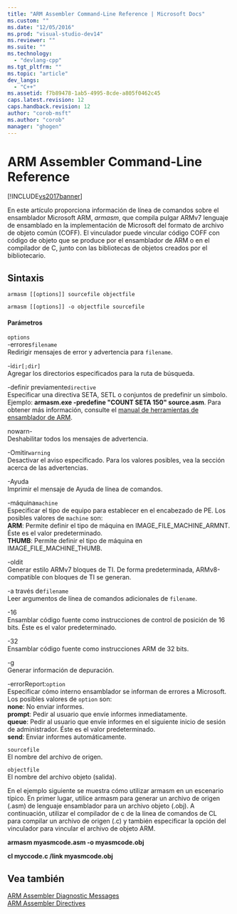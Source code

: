 ```yaml
---
title: "ARM Assembler Command-Line Reference | Microsoft Docs"
ms.custom: ""
ms.date: "12/05/2016"
ms.prod: "visual-studio-dev14"
ms.reviewer: ""
ms.suite: ""
ms.technology: 
  - "devlang-cpp"
ms.tgt_pltfrm: ""
ms.topic: "article"
dev_langs: 
  - "C++"
ms.assetid: f7b89478-1ab5-4995-8cde-a805f0462c45
caps.latest.revision: 12
caps.handback.revision: 12
author: "corob-msft"
ms.author: "corob"
manager: "ghogen"
---
```

# ARM Assembler Command-Line Reference
[!INCLUDE[vs2017banner](../../assembler/inline/includes/vs2017banner.md)]

En este artículo proporciona información de línea de comandos sobre el ensamblador Microsoft ARM,  *armasm*, que compila pulgar ARMv7 lenguaje de ensamblado en la implementación de Microsoft del formato de archivo de objeto común \(COFF\).  El vinculador puede vincular código COFF con código de objeto que se produce por el ensamblador de ARM o en el compilador de C, junto con las bibliotecas de objetos creados por el bibliotecario.  
  
## Sintaxis  
  
```  
armasm [[options]] sourcefile objectfile  
```  
  
```  
armasm [[options]] -o objectfile sourcefile  
```  
  
#### Parámetros  
 `options`  
 \-errores`filename`  
 Redirigir mensajes de error y advertencia para `filename`.  
  
 \-i`dir[;dir]`  
 Agregar los directorios especificados para la ruta de búsqueda.  
  
 \-definir previamente`directive`  
 Especificar una directiva SETA, SETL o conjuntos de predefinir un símbolo.  Ejemplo: **armasm.exe \-predefine "COUNT SETA 150" source.asm**.  Para obtener más información, consulte el [manual de herramientas de ensamblador de ARM](http://go.microsoft.com/fwlink/?LinkId=246102).  
  
 nowarn\-  
 Deshabilitar todos los mensajes de advertencia.  
  
 \-Omitir`warning`  
 Desactivar el aviso especificado.  Para los valores posibles, vea la sección acerca de las advertencias.  
  
 \-Ayuda  
 Imprimir el mensaje de Ayuda de línea de comandos.  
  
 \-máquina`machine`  
 Especificar el tipo de equipo para establecer en el encabezado de PE.  Los posibles valores de `machine` son:   
**ARM**: Permite definir el tipo de máquina en IMAGE\_FILE\_MACHINE\_ARMNT.  Éste es el valor predeterminado.   
**THUMB**: Permite definir el tipo de máquina en IMAGE\_FILE\_MACHINE\_THUMB.  
  
 \-oldit  
 Generar estilo ARMv7 bloques de TI.  De forma predeterminada, ARMv8\-compatible con bloques de TI se generan.  
  
 \-a través de`filename`  
 Leer argumentos de línea de comandos adicionales de `filename`.  
  
 \-16  
 Ensamblar código fuente como instrucciones de control de posición de 16 bits.  Éste es el valor predeterminado.  
  
 \-32  
 Ensamblar código fuente como instrucciones ARM de 32 bits.  
  
 \-g  
 Generar información de depuración.  
  
 \-errorReport:`option`  
 Especificar cómo interno ensamblador se informan de errores a Microsoft.  Los posibles valores de `option` son:   
**none**: No enviar informes.   
**prompt**: Pedir al usuario que envíe informes inmediatamente.   
**queue**: Pedir al usuario que envíe informes en el siguiente inicio de sesión de administrador.  Éste es el valor predeterminado.   
**send**: Enviar informes automáticamente.  
  
 `sourcefile`  
 El nombre del archivo de origen.  
  
 `objectfile`  
 El nombre del archivo objeto \(salida\).  
  
 En el ejemplo siguiente se muestra cómo utilizar armasm en un escenario típico.  En primer lugar, utilice armasm para generar un archivo de origen \(.asm\) de lenguaje ensamblador para un archivo objeto \(.obj\).  A continuación, utilizar el compilador de c de la línea de comandos de CL para compilar un archivo de origen \(.c\) y también especificar la opción del vinculador para vincular el archivo de objeto ARM.  
  
 **armasm myasmcode.asm \-o myasmcode.obj**  
  
 **cl myccode.c \/link myasmcode.obj**  
  
## Vea también  
 [ARM Assembler Diagnostic Messages](../../assembler/arm/arm-assembler-diagnostic-messages.md)   
 [ARM Assembler Directives](../../assembler/arm/arm-assembler-directives.md)